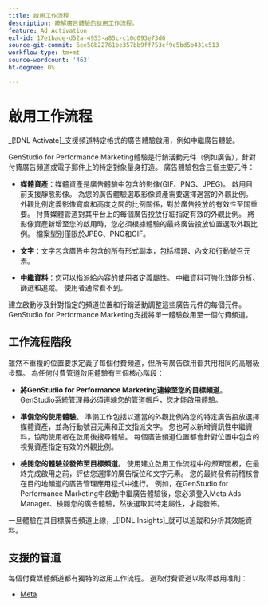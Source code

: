 ```yaml
---
title: 啟用工作流程
description: 瞭解廣告體驗的啟用工作流程。
feature: Ad Activation
exl-id: 17e1bade-d52a-4953-a85c-c10d093e73d6
source-git-commit: 6ee58b22761be357bb9ff753cf9e5bd5b431c513
workflow-type: tm+mt
source-wordcount: '463'
ht-degree: 0%

---
```


# 啟用工作流程

_[!DNL Activate]_支援頻道特定格式的廣告體驗啟用，例如中繼廣告體驗。

GenStudio for Performance Marketing體驗是行銷活動元件（例如廣告），針對付費廣告頻道或電子郵件上的特定對象量身打造。 廣告體驗包含三個主要元件：

* **媒體資產**：媒體資產是廣告體驗中包含的影像(GIF、PNG、JPEG)。 啟用目前支援靜態影像。
為您的廣告體驗選取影像資產需要選擇適當的外觀比例。 外觀比例定義影像寬度和高度之間的比例關係，對於廣告投放的有效性至關重要。 付費媒體管道對其平台上的每個廣告投放仔細指定有效的外觀比例。 將影像資產新增至您的啟用時，您必須根據體驗的最終廣告投放位置選取外觀比例。 檔案型別僅限於JPEG、PNG和GIF。

* **文字**：文字包含廣告中包含的所有形式副本，包括標題、內文和行動號召元素。

* **中繼資料**：您可以指派給內容的使用者定義屬性。 中繼資料可強化效能分析、篩選和追蹤。 使用者通常看不到。

建立啟動涉及針對指定的頻道位置和行銷活動調整這些廣告元件的每個元件。 GenStudio for Performance Marketing支援將單一體驗啟用至一個付費頻道。

## 工作流程階段

雖然不重複的位置要求定義了每個付費頻道，但所有廣告啟用都共用相同的高層級步驟。 為任何付費管道啟用體驗有三個核心階段：

* **將GenStudio for Performance Marketing連線至您的目標頻道**。 GenStudio系統管理員必須連線您的管道帳戶，您才能啟用體驗。

* **準備您的使用體驗**。 準備工作包括以適當的外觀比例為您的特定廣告投放選擇媒體資產，並為行動號召元素和正文指派文字。 您也可以新增資訊性中繼資料，協助使用者在啟用後搜尋體驗。 每個廣告頻道位置都會針對位置中包含的視覺資產指定有效的外觀比例。

* **檢閱您的體驗並發佈至目標頻道**。  使用建立啟用工作流程中的&#x200B;_預覽_&#x200B;面板，在最終完成啟用之前，評估您選擇的廣告版位和文字元素。 您的最終發佈前稽核會在目的地頻道的廣告管理應用程式中進行。 例如，在GenStudio for Performance Marketing中啟動中繼廣告體驗後，您必須登入Meta Ads Manager、檢閱您的廣告體驗，然後選取其特定屬性，才能發佈。

一旦體驗在其目標廣告頻道上線，_[!DNL Insights]_就可以追蹤和分析其效能資料。

## 支援的管道

每個付費媒體頻道都有獨特的啟用工作流程。 選取付費管道以取得啟用准則：

* [Meta](activate-meta-ad.md)
